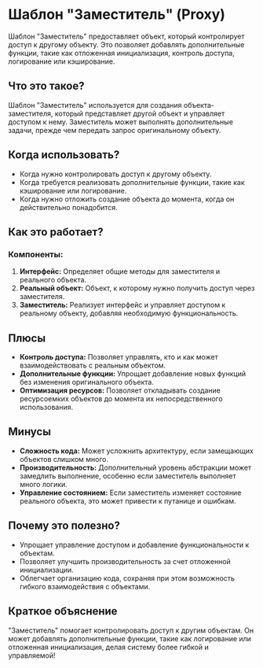 # Шаблон "Заместитель" (Proxy)

Шаблон "Заместитель" предоставляет объект, который контролирует доступ к другому объекту. Это позволяет добавлять дополнительные функции, такие как отложенная инициализация, контроль доступа, логирование или кэширование.

## Что это такое?

Шаблон "Заместитель" используется для создания объекта-заместителя, который представляет другой объект и управляет доступом к нему. Заместитель может выполнять дополнительные задачи, прежде чем передать запрос оригинальному объекту.

## Когда использовать?

- Когда нужно контролировать доступ к другому объекту.
- Когда требуется реализовать дополнительные функции, такие как кэширование или логирование.
- Когда нужно отложить создание объекта до момента, когда он действительно понадобится.

## Как это работает?

### Компоненты:

1. **Интерфейс:** Определяет общие методы для заместителя и реального объекта.
2. **Реальный объект:** Объект, к которому нужно получить доступ через заместителя.
3. **Заместитель:** Реализует интерфейс и управляет доступом к реальному объекту, добавляя необходимую функциональность.

## Плюсы

- **Контроль доступа:** Позволяет управлять, кто и как может взаимодействовать с реальным объектом.
- **Дополнительные функции:** Упрощает добавление новых функций без изменения оригинального объекта.
- **Оптимизация ресурсов:** Позволяет откладывать создание ресурсоемких объектов до момента их непосредственного использования.

## Минусы

- **Сложность кода:** Может усложнить архитектуру, если замещающих объектов слишком много.
- **Производительность:** Дополнительный уровень абстракции может замедлить выполнение, особенно если заместитель выполняет много логики.
- **Управление состоянием:** Если заместитель изменяет состояние реального объекта, это может привести к путанице и ошибкам.

## Почему это полезно?

- Упрощает управление доступом и добавление функциональности к объектам.
- Позволяет улучшить производительность за счет отложенной инициализации.
- Облегчает организацию кода, сохраняя при этом возможность гибкого взаимодействия с объектами.

## Краткое объяснение

"Заместитель" помогает контролировать доступ к другим объектам. Он может добавлять дополнительные функции, такие как логирование или отложенная инициализация, делая систему более гибкой и управляемой!
